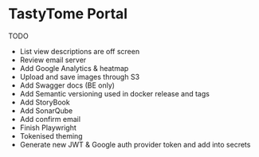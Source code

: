 # TastyTome Portal

TODO
- List view descriptions are off screen
- Review email server
- Add Google Analytics & heatmap
- Upload and save images through S3
- Add Swagger docs (BE only)
- Add Semantic versioning used in docker release and tags
- Add StoryBook
- Add SonarQube
- Add confirm email
- Finish Playwright
- Tokenised theming
- Generate new JWT & Google auth provider token and add into secrets
